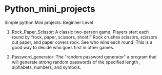 # Python_mini_projects
Simple python Mini projects: Beginner Level
1) Rock_Paper_Scissor: A classic two-person game. Players start each round by “rock, paper, scissors, shoot!” Rock crushes scissors, scissors cut paper, and paper covers rock. See who wins each round! This is a good way to decide who goes first in other games.

2) Password_generator:  The "random password generator" a program that will generate strong random passwords of the specified length , alphabets, numbers, and symbols.
